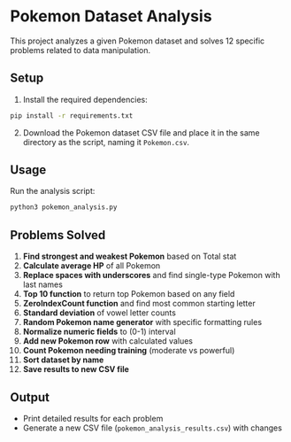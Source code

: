 # Pokemon Dataset Analysis

This project analyzes a given Pokemon dataset and solves 12 specific problems related to data manipulation.

## Setup

1. Install the required dependencies:
```bash
pip install -r requirements.txt
```

2. Download the Pokemon dataset CSV file and place it in the same directory as the script, naming it `Pokemon.csv`.

## Usage

Run the analysis script:
```bash
python3 pokemon_analysis.py
```

## Problems Solved

1. **Find strongest and weakest Pokemon** based on Total stat
2. **Calculate average HP** of all Pokemon
3. **Replace spaces with underscores** and find single-type Pokemon with last names
4. **Top 10 function** to return top Pokemon based on any field
5. **ZeroIndexCount function** and find most common starting letter
6. **Standard deviation** of vowel letter counts
7. **Random Pokemon name generator** with specific formatting rules
8. **Normalize numeric fields** to (0-1) interval
9. **Add new Pokemon row** with calculated values
10. **Count Pokemon needing training** (moderate vs powerful)
11. **Sort dataset by name**
12. **Save results to new CSV file**

## Output
- Print detailed results for each problem
- Generate a new CSV file (`pokemon_analysis_results.csv`) with changes
